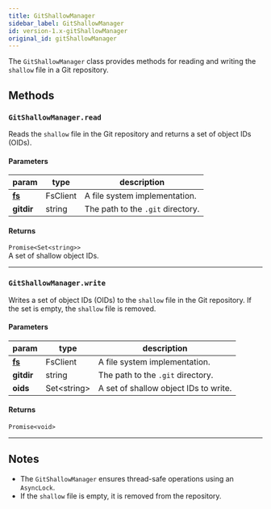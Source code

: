 ```yaml
---
title: GitShallowManager
sidebar_label: GitShallowManager
id: version-1.x-gitShallowManager
original_id: gitShallowManager
---
```


The `GitShallowManager` class provides methods for reading and writing the `shallow` file in a Git repository.

## Methods

### `GitShallowManager.read`

Reads the `shallow` file in the Git repository and returns a set of object IDs (OIDs).

#### Parameters

| param          | type     | description                       |
| -------------- | -------- | --------------------------------- |
| [**fs**](./fs) | FsClient | A file system implementation.     |
| **gitdir**     | string   | The path to the `.git` directory. |

#### Returns

`Promise<Set<string>>`  
A set of shallow object IDs.

---

### `GitShallowManager.write`

Writes a set of object IDs (OIDs) to the `shallow` file in the Git repository. If the set is empty, the `shallow` file is removed.

#### Parameters

| param          | type          | description                           |
| -------------- | ------------- | ------------------------------------- |
| [**fs**](./fs) | FsClient      | A file system implementation.         |
| **gitdir**     | string        | The path to the `.git` directory.     |
| **oids**       | Set\<string\> | A set of shallow object IDs to write. |

#### Returns

`Promise<void>`

---

## Notes

- The `GitShallowManager` ensures thread-safe operations using an `AsyncLock`.
- If the `shallow` file is empty, it is removed from the repository.

<script>
(function rewriteEditLink() {
  const el = document.querySelector('a.edit-page-link.button');
  if (el) {
    el.href = 'https://github.com/isomorphic-git/isomorphic-git/edit/main/src/managers/GitShallowManager.js';
  }
})();
</script>
